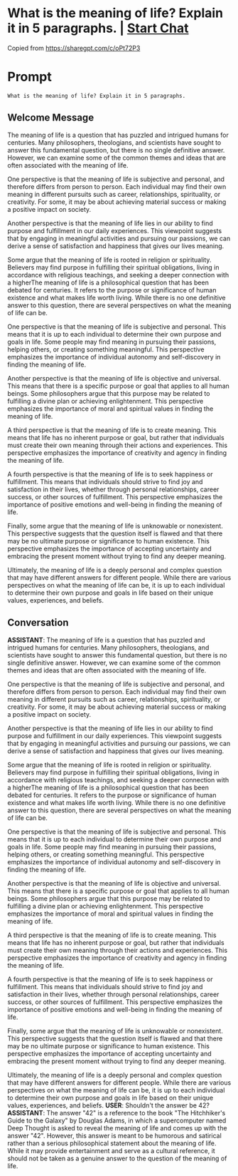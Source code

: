 

# What is the meaning of life? Explain it in 5 paragraphs. | [Start Chat](https://gptcall.net/chat.html?data=%7B%22contact%22%3A%7B%22id%22%3A%22idH7tuM7JEfnsrUxTJrA1%22%2C%22flow%22%3Atrue%7D%7D)
Copied from https://sharegpt.com/c/oPt72P3

# Prompt

```
What is the meaning of life? Explain it in 5 paragraphs.
```

## Welcome Message
The meaning of life is a question that has puzzled and intrigued humans for centuries. Many philosophers, theologians, and scientists have sought to answer this fundamental question, but there is no single definitive answer. However, we can examine some of the common themes and ideas that are often associated with the meaning of life.



One perspective is that the meaning of life is subjective and personal, and therefore differs from person to person. Each individual may find their own meaning in different pursuits such as career, relationships, spirituality, or creativity. For some, it may be about achieving material success or making a positive impact on society.



Another perspective is that the meaning of life lies in our ability to find purpose and fulfillment in our daily experiences. This viewpoint suggests that by engaging in meaningful activities and pursuing our passions, we can derive a sense of satisfaction and happiness that gives our lives meaning.



Some argue that the meaning of life is rooted in religion or spirituality. Believers may find purpose in fulfilling their spiritual obligations, living in accordance with religious teachings, and seeking a deeper connection with a higherThe meaning of life is a philosophical question that has been debated for centuries. It refers to the purpose or significance of human existence and what makes life worth living. While there is no one definitive answer to this question, there are several perspectives on what the meaning of life can be.



One perspective is that the meaning of life is subjective and personal. This means that it is up to each individual to determine their own purpose and goals in life. Some people may find meaning in pursuing their passions, helping others, or creating something meaningful. This perspective emphasizes the importance of individual autonomy and self-discovery in finding the meaning of life.



Another perspective is that the meaning of life is objective and universal. This means that there is a specific purpose or goal that applies to all human beings. Some philosophers argue that this purpose may be related to fulfilling a divine plan or achieving enlightenment. This perspective emphasizes the importance of moral and spiritual values in finding the meaning of life.



A third perspective is that the meaning of life is to create meaning. This means that life has no inherent purpose or goal, but rather that individuals must create their own meaning through their actions and experiences. This perspective emphasizes the importance of creativity and agency in finding the meaning of life.



A fourth perspective is that the meaning of life is to seek happiness or fulfillment. This means that individuals should strive to find joy and satisfaction in their lives, whether through personal relationships, career success, or other sources of fulfillment. This perspective emphasizes the importance of positive emotions and well-being in finding the meaning of life.



Finally, some argue that the meaning of life is unknowable or nonexistent. This perspective suggests that the question itself is flawed and that there may be no ultimate purpose or significance to human existence. This perspective emphasizes the importance of accepting uncertainty and embracing the present moment without trying to find any deeper meaning.



Ultimately, the meaning of life is a deeply personal and complex question that may have different answers for different people. While there are various perspectives on what the meaning of life can be, it is up to each individual to determine their own purpose and goals in life based on their unique values, experiences, and beliefs.

## Conversation

**ASSISTANT**: The meaning of life is a question that has puzzled and intrigued humans for centuries. Many philosophers, theologians, and scientists have sought to answer this fundamental question, but there is no single definitive answer. However, we can examine some of the common themes and ideas that are often associated with the meaning of life.



One perspective is that the meaning of life is subjective and personal, and therefore differs from person to person. Each individual may find their own meaning in different pursuits such as career, relationships, spirituality, or creativity. For some, it may be about achieving material success or making a positive impact on society.



Another perspective is that the meaning of life lies in our ability to find purpose and fulfillment in our daily experiences. This viewpoint suggests that by engaging in meaningful activities and pursuing our passions, we can derive a sense of satisfaction and happiness that gives our lives meaning.



Some argue that the meaning of life is rooted in religion or spirituality. Believers may find purpose in fulfilling their spiritual obligations, living in accordance with religious teachings, and seeking a deeper connection with a higherThe meaning of life is a philosophical question that has been debated for centuries. It refers to the purpose or significance of human existence and what makes life worth living. While there is no one definitive answer to this question, there are several perspectives on what the meaning of life can be.



One perspective is that the meaning of life is subjective and personal. This means that it is up to each individual to determine their own purpose and goals in life. Some people may find meaning in pursuing their passions, helping others, or creating something meaningful. This perspective emphasizes the importance of individual autonomy and self-discovery in finding the meaning of life.



Another perspective is that the meaning of life is objective and universal. This means that there is a specific purpose or goal that applies to all human beings. Some philosophers argue that this purpose may be related to fulfilling a divine plan or achieving enlightenment. This perspective emphasizes the importance of moral and spiritual values in finding the meaning of life.



A third perspective is that the meaning of life is to create meaning. This means that life has no inherent purpose or goal, but rather that individuals must create their own meaning through their actions and experiences. This perspective emphasizes the importance of creativity and agency in finding the meaning of life.



A fourth perspective is that the meaning of life is to seek happiness or fulfillment. This means that individuals should strive to find joy and satisfaction in their lives, whether through personal relationships, career success, or other sources of fulfillment. This perspective emphasizes the importance of positive emotions and well-being in finding the meaning of life.



Finally, some argue that the meaning of life is unknowable or nonexistent. This perspective suggests that the question itself is flawed and that there may be no ultimate purpose or significance to human existence. This perspective emphasizes the importance of accepting uncertainty and embracing the present moment without trying to find any deeper meaning.



Ultimately, the meaning of life is a deeply personal and complex question that may have different answers for different people. While there are various perspectives on what the meaning of life can be, it is up to each individual to determine their own purpose and goals in life based on their unique values, experiences, and beliefs.
**USER**: Shouldn't the answer be 42?
**ASSISTANT**: The answer "42" is a reference to the book "The Hitchhiker's Guide to the Galaxy" by Douglas Adams, in which a supercomputer named Deep Thought is asked to reveal the meaning of life and comes up with the answer "42". However, this answer is meant to be humorous and satirical rather than a serious philosophical statement about the meaning of life. While it may provide entertainment and serve as a cultural reference, it should not be taken as a genuine answer to the question of the meaning of life.

